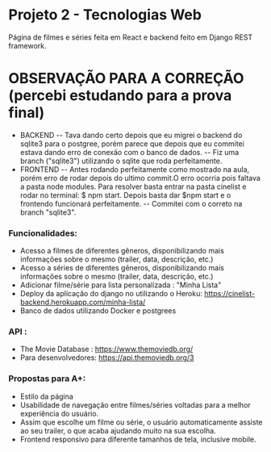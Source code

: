 # Projeto 2 - Tecnologias Web

Página de filmes e séries feita em React e backend feito em Django REST framework. 

# OBSERVAÇÃO PARA A CORREÇÃO (percebi estudando para a prova final)
- BACKEND
-- Tava dando certo depois que eu migrei o backend do sqlite3 para o postgree, porém parece que depois que eu commitei estava dando erro de conexão com o banco de dados.
-- Fiz uma branch ("sqlite3") utilizando o sqlite que roda perfeitamente. 
- FRONTEND
-- Antes rodando perfeitamente como mostrado na aula, porém erro de rodar depois do ultimo commit.O erro ocorria pois faltava a pasta node modules. Para resolver basta entrar na pasta cinelist e rodar no terminal: $ npm start. Depois basta dar $npm start e o frontendo funcionará perfeitamente. 
-- Commitei com o correto na branch "sqlite3".

### Funcionalidades:

- Acesso a filmes de diferentes gêneros, disponibilizando mais informações sobre o mesmo (trailer, data, descrição, etc.)
- Acesso a séries de diferentes gêneros, disponibilizando mais informações sobre o mesmo (trailer, data, descrição, etc.)
- Adicionar filme/série para lista personalizada : "Minha Lista"
- Deploy da aplicação do django no utilizando o Heroku: https://cinelist-backend.herokuapp.com/minha-lista/
- Banco de dados utilizando Docker e postgrees 

### API :

- The Movie Database : https://www.themoviedb.org/
- Para desenvolvedores: https://api.themoviedb.org/3

### Propostas para A+: 

- Estilo da página 
- Usabilidade de navegação entre filmes/séries voltadas para a melhor experiência do usuário. 
- Assim que escolhe um filme ou série, o usuário automaticamente assiste ao seu trailer, o que acaba ajudando muito na sua escolha. 
- Frontend responsivo para diferente tamanhos de tela, inclusive mobile. 
